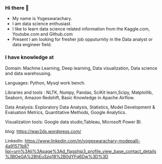 ### Hi there 👋

* My name is Yogeswarachary.
* I am data science enthusiast. 
* I like to learn data science related information from the Kaggle.com, Youtube.com and Github.com
* Present I am looking for fresher job opputurnity in the Data analyst or data engineer field.

### I have knowledge at

Domain: Machine Learning, Deep learning, Data visualization, Data science and data warehousing.

Languages: Python, Mysql work bench.

Libraries and tools : NLTK, Numpy, Pandas, SciKit learn,Scipy, Matplotlib, Seaborn, Amazon Redshift, Basic Knowledge in Apache Airflow.

Data Analysis: Exploratory Data Analysis, Statistics, Model Development & Evaluation Metrics, Quantitative Methods, Google Analytics.

Visualization tools: Google data studio,Tableau, Microsoft Power BI.

blog: https://way2ds.wordpress.com/

LinkedIn: https://www.linkedin.com/in/yogeswarachary-modepalli-4a91571b8?lipi=urn%3Ali%3Apage%3Ad_flagship3_profile_view_base_contact_details%3BOeGA%2BhEuSzq18%2B0dYFq6Dw%3D%3D
